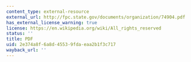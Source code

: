 ```yaml
---
content_type: external-resource
external_url: http://fpc.state.gov/documents/organization/74904.pdf
has_external_license_warning: true
license: https://en.wikipedia.org/wiki/All_rights_reserved
status: ''
title: PDF
uid: 2e374a8f-6a8d-4553-9fda-eaa2b1f3c717
wayback_url: ''
---
```

